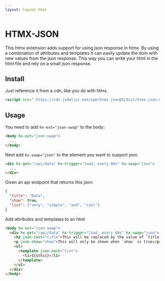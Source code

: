 ```yaml
---
layout: layout.html
---
```


# HTMX-JSON

This htmx extension adds support for using json response in htmx. By using a combination of attributes and templates it can easily update the dom with new values from the json response. This way you can write your html in the html file and rely on a small json response.

## Install

Just reference it from a cdn, like you do with htmx. 

```html
<script src=" https://cdn.jsdelivr.net/npm/htmx-json@1/dist/htmx-json.min.js "></script>
```

## Usage

You need to add `hx-ext="json-swap"` to the body:

```html
<body hx-ext="json-swap">
  ... 
</body>
```

Next add `hx-swap="json"` to the element you want to support json. 

```html
<div hx-get="/api/data" hx-trigger="load, every 60s" hx-swap="json">
  ...
</div>
```

Given an api endpoint that returns this json:

```json
{
  "title": "Data",
  "show": true,
  "list": ["very", "simple", "and", "cool"]
}
```

Add attributes and templates to an html

```html
<body hx-ext="json-swap">
  <div hx-get="/api/data" hx-trigger="load, every 60s" hx-swap="json">
    <h2 json-text="title">This will be replaced by the value of `title`</h2>
    <p json-show="show">This will only be shown when `show` is true</p>
    <ul>
      <template json-each="list">
        <li>${$this}</li>
      </template>
    </ul>
  </div>
</body>
```
